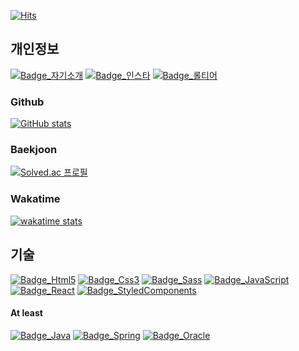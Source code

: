 [![Hits](https://hits.seeyoufarm.com/api/count/incr/badge.svg?url=https%3A%2F%2Fgithub.com%2Frkekqmf%2Fhit-counter&count_bg=%238E8E8E&title_bg=%23555555&icon=&icon_color=%23CECECE&title=%EB%B0%A9%EB%AC%B8%EC%9E%90%EC%88%98&edge_flat=false)](https://hits.seeyoufarm.com)


## 개인정보

[![Badge_자기소개](https://img.shields.io/badge/서성용-555555?style=for-the-badge&logo=notion&logoColor=fff)](https://www.notion.so/d86c741ccc92419585ce85bc22ca8b87)
[![Badge_인스타](https://img.shields.io/badge/서성용-555555?style=for-the-badge&logo=instagram&logoColor=fff)](https://www.instagram.com/rkekqmf/)
[![Badge_롤티어](https://img.shields.io/badge/가장따뜻한색블루-555555?style=for-the-badge&logo=riotgames&logoColor=fff)](https://www.op.gg/summoners/kr/%EA%B0%80%EC%9E%A5%EB%94%B0%EB%9C%BB%ED%95%9C%EC%83%89%EB%B8%94%EB%A3%A8)

### Github
[![GitHub stats](https://github-readme-stats.vercel.app/api?username=rkekqmf&include_all_commits=true&count_private=true&show_icons=true&icon_color=fff&hide_title=true&theme=dark)](https://github.com/rkekqmf/github-readme-stats)
### Baekjoon
[![Solved.ac
프로필](http://mazassumnida.wtf/api/v2/generate_badge?boj=rkekqmf)](https://solved.ac/rkekqmf)
### Wakatime
[![wakatime stats](https://github-readme-stats.vercel.app/api/wakatime?username=rkekqmf&theme=dark&hide_title=true)](https://github.com/rkekqmf/github-readme-stats)



## 기술

[![Badge_Html5](https://img.shields.io/badge/Html-555555?style=for-the-badge&logo=html5&logoColor=e34f26)]()
[![Badge_Css3](https://img.shields.io/badge/Css-555555?style=for-the-badge&logo=css3&logoColor=1572B6)]()
[![Badge_Sass](https://img.shields.io/badge/Sass-555555?style=for-the-badge&logo=sass&logoColor=cc6699)]()
[![Badge_JavaScript](https://img.shields.io/badge/JavaScript-555555?style=for-the-badge&logo=javaScript&logoColor=f7df1e)]()
[![Badge_React](https://img.shields.io/badge/React-555555?style=for-the-badge&logo=react&logoColor=61DAFB)]()
[![Badge_StyledComponents](https://img.shields.io/badge/StyledComponents-555555?style=for-the-badge&logo=styledComponents&logoColor=db7093)]()
#### At least
[![Badge_Java](https://img.shields.io/badge/Java-555555?style=for-the-badge&logo=java&logoColor=007396)]()
[![Badge_Spring](https://img.shields.io/badge/Spring-555555?style=for-the-badge&logo=spring&logoColor=6db33f)]()
[![Badge_Oracle](https://img.shields.io/badge/Oracle-555555?style=for-the-badge&logo=oracle&logoColor=f80000)]()
